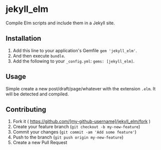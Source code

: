 # jekyll_elm

Compile Elm scripts and include them in a Jekyll site.

## Installation

1.  Add this line to your application's Gemfile `gem 'jekyll_elm'`.
2.  And then execute `bundle`.
3.  Add the following to your `_config.yml`: `gems: [jekyll_elm]`.

## Usage

Simple create a new post/draft/page/whatever with the extension `.elm`. It will
be detected and compiled.

## Contributing

1. Fork it ( https://github.com/[my-github-username]/jekyll_elm/fork )
2. Create your feature branch (`git checkout -b my-new-feature`)
3. Commit your changes (`git commit -am 'Add some feature'`)
4. Push to the branch (`git push origin my-new-feature`)
5. Create a new Pull Request
